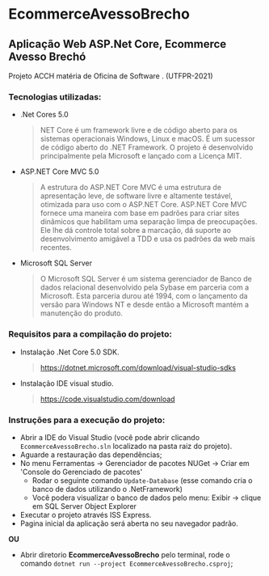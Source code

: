 # EcommerceAvessoBrecho
## Aplicação Web ASP.Net Core, Ecommerce Avesso Brechó
Projeto ACCH matéria de Oficina de Software . (UTFPR-2021)

### Tecnologias utilizadas:
- .Net Cores 5.0
    > NET Core é um framework livre e de código aberto para os sistemas operacionais Windows, Linux e macOS. É um sucessor de código aberto do .NET Framework. O projeto é desenvolvido principalmente pela Microsoft e lançado com a Licença MIT.
- ASP.NET Core MVC 5.0
    > A estrutura do ASP.NET Core MVC é uma estrutura de apresentação leve, de software livre e altamente testável, otimizada para uso com o ASP.NET Core. ASP.NET Core MVC fornece uma maneira com base em padrões para criar sites dinâmicos que habilitam uma separação limpa de preocupações. Ele lhe dá controle total sobre a marcação, dá suporte ao desenvolvimento amigável a TDD e usa os padrões da web mais recentes.
- Microsoft SQL Server
    > O Microsoft SQL Server é um sistema gerenciador de Banco de dados relacional desenvolvido pela Sybase em parceria com a Microsoft. Esta parceria durou até 1994, com o lançamento da versão para Windows NT e desde então a Microsoft mantém a manutenção do produto.

### Requisitos para a compilação do projeto:
- Instalação .Net Core 5.0 SDK.
    > https://dotnet.microsoft.com/download/visual-studio-sdks
- Instalação IDE visual studio.
    > https://code.visualstudio.com/download

### Instruções para a execução do projeto:
- Abrir a IDE do Visual Studio (você pode abrir clicando `EcommerceAvessoBrecho.sln` localizado na pasta raiz do projeto).
- Aguarde a restauração das dependências; 
- No menu Ferramentas -> Gerenciador de pacotes NUGet -> Criar em 'Console do Gerenciado de pacotes'
    - Rodar o seguinte comando `Update-Database` (esse comando cria o banco de dados utilizando o .NetFramework)
    - Você podera visualizar o banco de dados pelo menu: Exibir -> clique em SQL Server Object Explorer
- Executar o projeto através ISS Express.
- Pagina inicial da aplicação será aberta no seu navegador padrão.

**OU**

- Abrir diretorio **EcommerceAvessoBrecho** pelo terminal, rode o comando `dotnet run --project EcommerceAvessoBrecho.csproj`;
